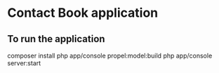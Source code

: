 Contact Book application 
========================

To run the application 
--------------------

composer install
php app/console propel:model:build
php app/console server:start
